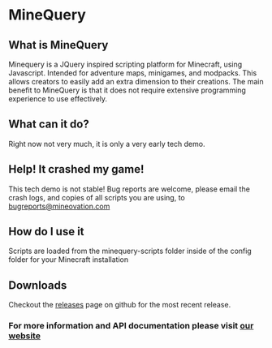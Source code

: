 # MineQuery

## What is MineQuery

Minequery is a JQuery inspired scripting platform for Minecraft, using Javascript. Intended for adventure maps, minigames, and modpacks. This allows creators to easily add an extra dimension to their creations. The main benefit to MineQuery is that it does not require extensive programming experience to use effectively.

## What can it do?

Right now not very much, it is only a very early tech demo.

## Help! It crashed my game!

This tech demo is not stable! Bug reports are welcome, please email the crash logs, and copies of all scripts you are using, to bugreports@mineovation.com

## How do I use it

Scripts are loaded from the minequery-scripts folder inside of the config folder for your Minecraft installation

## Downloads

Checkout the [releases](https://github.com/cody-code-wy/MineQuery/releases) page on github for the most recent release.

### For more information and API documentation please visit [our website](http://minequery.unstable.tech)

